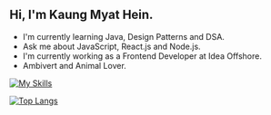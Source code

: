## Hi, I'm Kaung Myat Hein.

- I'm currently learning Java, Design Patterns and DSA.
- Ask me about JavaScript, React.js and Node.js.
- I'm currently working as a Frontend Developer at Idea Offshore.
- Ambivert and Animal Lover.

[![My Skills](https://skillicons.dev/icons?i=bootstrap,tailwindcss,materialui,javascript,typescript,react,electron,redux,nextjs,vue,firebase,php,nodejs,express,mongodb,py,mysql,postgres,prisma,heroku,git,figma)](https://skillicons.dev)

[![Top Langs](https://github-readme-stats-g8yqty1lp-kaungmyathein12.vercel.app/api/top-langs/?username=kaungmyathein12&layout=compact&theme=react&bg_color=161B22&border_color=161B22&title_color=ffffff&private=true&hide=pug,html,css)](https://github.com/anuraghazra/github-readme-stats)

